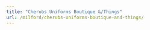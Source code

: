```yaml
---
title: "Cherubs Uniforms Boutique &/Things"
url: /milford/cherubs-uniforms-boutique-and-things/
---
```

